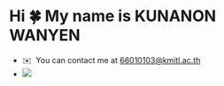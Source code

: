 Hi 🍀 My name is KUNANON WANYEN
===============================
* ✉️  You can contact me at [66010103@kmitl.ac.th](mailto:66010103@kmitl.ac.th)
* ![](https://komarev.com/ghpvc/?username=EARTHISALWAYSHAPPY&style=flat-square&color=green)
